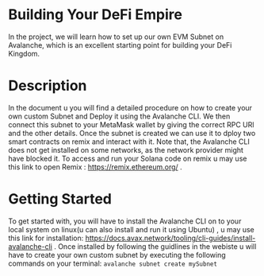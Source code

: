 # Building Your DeFi Empire  
In the project, we will learn how to set up our own EVM Subnet on Avalanche, which is an excellent starting point for building your DeFi Kingdom.
# Description
In the document u you will find a detailed procedure on how to create your own custom Subnet and Deploy it using the Avalanche CLI. We then connect this subnet to your MetaMask wallet by giving the correct RPC URl and the other details. Once the subnet is created we can use it to dploy two smart contracts on remix and interact with it.
Note that, the Avalanche CLI does not get installed on some networks, as the network provider might have blocked it.
To access and run your Solana code on remix u may use this link to open Remix : https://remix.ethereum.org/ .

# Getting Started
To get started with, you will have to install the Avalanche CLI on to your local system on linux(u can also install and run it using Ubuntu) , u may use this link for installation: https://docs.avax.network/tooling/cli-guides/install-avalanche-cli . Once installed by following the guidlines in the webiste u will have to create your own custom subnet by executing the following commands on your terminal:
``` avalanche subnet create mySubnet ```
